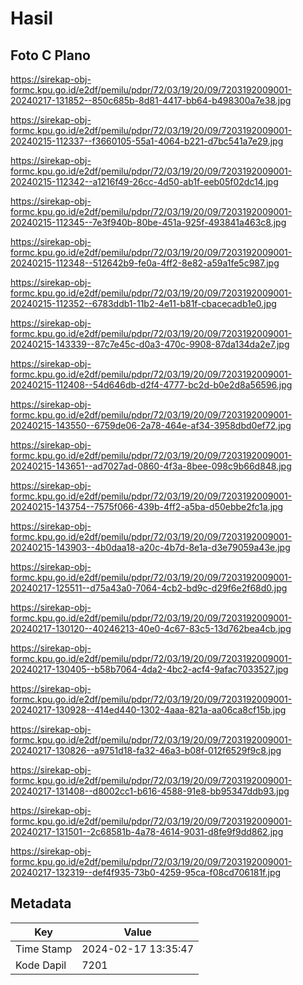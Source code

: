 # Hasil

## Foto C Plano

https://sirekap-obj-formc.kpu.go.id/e2df/pemilu/pdpr/72/03/19/20/09/7203192009001-20240217-131852--850c685b-8d81-4417-bb64-b498300a7e38.jpg

https://sirekap-obj-formc.kpu.go.id/e2df/pemilu/pdpr/72/03/19/20/09/7203192009001-20240215-112337--f3660105-55a1-4064-b221-d7bc541a7e29.jpg

https://sirekap-obj-formc.kpu.go.id/e2df/pemilu/pdpr/72/03/19/20/09/7203192009001-20240215-112342--a1216f49-26cc-4d50-ab1f-eeb05f02dc14.jpg

https://sirekap-obj-formc.kpu.go.id/e2df/pemilu/pdpr/72/03/19/20/09/7203192009001-20240215-112345--7e3f940b-80be-451a-925f-493841a463c8.jpg

https://sirekap-obj-formc.kpu.go.id/e2df/pemilu/pdpr/72/03/19/20/09/7203192009001-20240215-112348--512642b9-fe0a-4ff2-8e82-a59a1fe5c987.jpg

https://sirekap-obj-formc.kpu.go.id/e2df/pemilu/pdpr/72/03/19/20/09/7203192009001-20240215-112352--6783ddb1-11b2-4e11-b81f-cbacecadb1e0.jpg

https://sirekap-obj-formc.kpu.go.id/e2df/pemilu/pdpr/72/03/19/20/09/7203192009001-20240215-143339--87c7e45c-d0a3-470c-9908-87da134da2e7.jpg

https://sirekap-obj-formc.kpu.go.id/e2df/pemilu/pdpr/72/03/19/20/09/7203192009001-20240215-112408--54d646db-d2f4-4777-bc2d-b0e2d8a56596.jpg

https://sirekap-obj-formc.kpu.go.id/e2df/pemilu/pdpr/72/03/19/20/09/7203192009001-20240215-143550--6759de06-2a78-464e-af34-3958dbd0ef72.jpg

https://sirekap-obj-formc.kpu.go.id/e2df/pemilu/pdpr/72/03/19/20/09/7203192009001-20240215-143651--ad7027ad-0860-4f3a-8bee-098c9b66d848.jpg

https://sirekap-obj-formc.kpu.go.id/e2df/pemilu/pdpr/72/03/19/20/09/7203192009001-20240215-143754--7575f066-439b-4ff2-a5ba-d50ebbe2fc1a.jpg

https://sirekap-obj-formc.kpu.go.id/e2df/pemilu/pdpr/72/03/19/20/09/7203192009001-20240215-143903--4b0daa18-a20c-4b7d-8e1a-d3e79059a43e.jpg

https://sirekap-obj-formc.kpu.go.id/e2df/pemilu/pdpr/72/03/19/20/09/7203192009001-20240217-125511--d75a43a0-7064-4cb2-bd9c-d29f6e2f68d0.jpg

https://sirekap-obj-formc.kpu.go.id/e2df/pemilu/pdpr/72/03/19/20/09/7203192009001-20240217-130120--40246213-40e0-4c67-83c5-13d762bea4cb.jpg

https://sirekap-obj-formc.kpu.go.id/e2df/pemilu/pdpr/72/03/19/20/09/7203192009001-20240217-130405--b58b7064-4da2-4bc2-acf4-9afac7033527.jpg

https://sirekap-obj-formc.kpu.go.id/e2df/pemilu/pdpr/72/03/19/20/09/7203192009001-20240217-130928--414ed440-1302-4aaa-821a-aa06ca8cf15b.jpg

https://sirekap-obj-formc.kpu.go.id/e2df/pemilu/pdpr/72/03/19/20/09/7203192009001-20240217-130826--a9751d18-fa32-46a3-b08f-012f6529f9c8.jpg

https://sirekap-obj-formc.kpu.go.id/e2df/pemilu/pdpr/72/03/19/20/09/7203192009001-20240217-131408--d8002cc1-b616-4588-91e8-bb95347ddb93.jpg

https://sirekap-obj-formc.kpu.go.id/e2df/pemilu/pdpr/72/03/19/20/09/7203192009001-20240217-131501--2c68581b-4a78-4614-9031-d8fe9f9dd862.jpg

https://sirekap-obj-formc.kpu.go.id/e2df/pemilu/pdpr/72/03/19/20/09/7203192009001-20240217-132319--def4f935-73b0-4259-95ca-f08cd706181f.jpg


## Metadata

| Key        | Value               |
| ---------- | ------------------- |
| Time Stamp | 2024-02-17 13:35:47 |
| Kode Dapil | 7201                |



